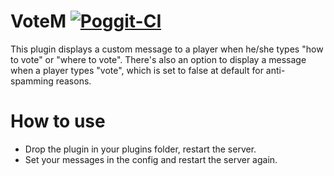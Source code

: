 # VoteM [![Poggit-CI](https://poggit.pmmp.io/ci.badge/Xelcronia/VoteM/VoteM)](https://poggit.pmmp.io/ci/Xelcronia/VoteM/VoteM)
This plugin displays a custom message to a player when he/she types "how to vote" or "where to vote".
There's also an option to display a message when a player types "vote", which is set to false at default for anti-spamming reasons.

# How to use
- Drop the plugin in your plugins folder, restart the server.
- Set your messages in the config and restart the server again.
